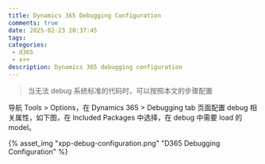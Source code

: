 ```yaml
---
title: Dynamics 365 Debugging Configuration
comments: true
date: 2025-02-23 20:37:45
tags:
categories:
 - d365
 - x++
description: Dynamics 365 debugging configuration
---
```


> 当无法 debug 系统标准的代码时，可以按照本文的步骤配置

导航 Tools > Options，在 Dynamics 365 > Debugging tab 页面配置 debug 相关属性，如下图，在 Included Packages 中选择，在 debug 中需要 load 的 model。

{% asset_img "xpp-debug-configuration.png" "D365 Debugging Configuration" %}